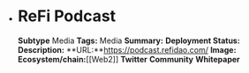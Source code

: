 - # ReFi Podcast
  **Subtype** Media
  **Tags:** Media
  **Summary:**
  **Deployment Status:**
  **Description:**
  **URL:**https://podcast.refidao.com/
  **Image:**
  **Ecosystem/chain:**[[Web2]]
  **Twitter**
  **Community**
  **Whitepaper**
